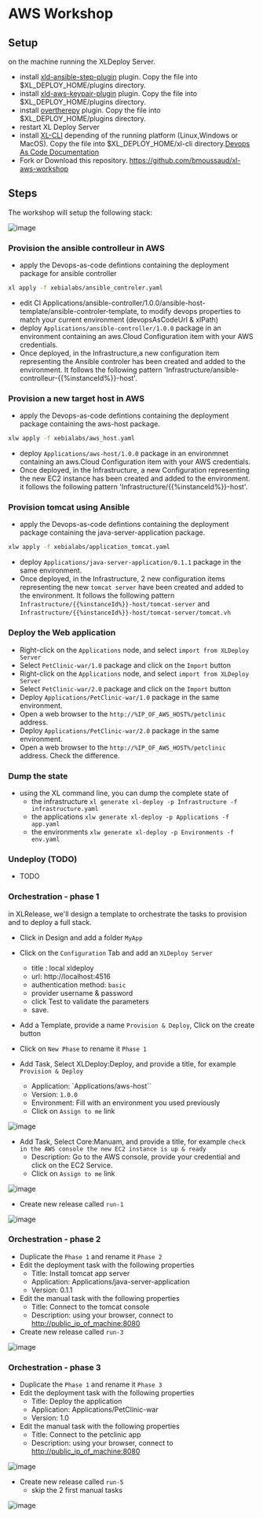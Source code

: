 # AWS Workshop

## Setup

on the machine running the XLDeploy Server.

* install [xld-ansible-step-plugin](https://github.com/xebialabs-community/xld-ansible-step-plugin/releases/download/v1.1.0-rc.8/xld-ansible-step-plugin-1.1.0-rc.8.xldp) plugin. Copy the file into $XL_DEPLOY_HOME/plugins directory.
* install [xld-aws-keypair-plugin](./plugins/xld-aws-ec2-keypair-plugin-0.0.3.jar) plugin. Copy the file into $XL_DEPLOY_HOME/plugins directory.
* install [overtherepy](https://github.com/xebialabs-community/overthere-pylib/releases/download/v0.0.4/overtherepy-0.0.4.jar) plugin. Copy the file into $XL_DEPLOY_HOME/plugins directory.
* restart XL Deploy Server
* install [XL-CLI](https://dist.xebialabs.com/public/xl-cli/9.6.2/) depending of the running platform (Linux,Windows or MacOS). Copy the file into $XL_DEPLOY_HOME/xl-cli directory.[Devops As Code Documentation](https://docs.xebialabs.com/v.9.6/xl-release/concept/get-started-with-devops-as-code#get-started)
* Fork or Download this repository. https://github.com/bmoussaud/xl-aws-workshop

## Steps

The workshop will setup the following stack:

![image](images/schema-1.png)

### Provision the ansible controlleur in AWS

* apply the Devops-as-code defintions containing the deployment package for ansible controller

```bash
xl apply -f xebialabs/ansible_controler.yaml
```

* edit CI Applications/ansible-controller/1.0.0/ansible-host-template/ansible-controler-template, to modify devops properties to match your current environment (devopsAsCodeUrl & xlPath)
* deploy `Applications/ansible-controller/1.0.0` package in an environment containing an aws.Cloud Configuration item with your AWS credentials.
* Once deployed, in the Infrastructure,a new configuration item representing the Ansible controler has been created and added to the environment. It follows the following pattern 'Infrastructure/ansible-controlleur-{{%instanceId%}}-host'.

### Provision a new target host in AWS

* apply the Devops-as-code defintions containing the deployment package containing the aws-host package.

```bash
xlw apply -f xebialabs/aws_host.yaml
```

* deploy `Applications/aws-host/1.0.0` package in an environmnet containing an aws.Cloud Configuration item with your AWS credentials.
* Once deployed, in the Infrastructure, a new Configuration representing the new EC2 instance has been created and added to the environment. it follows the following pattern 'Infrastructure/{{%instanceId%}}-host'.

### Provision tomcat using Ansible

* apply the Devops-as-code defintions containing the deployment package containing the java-server-application package. 

```bash
xlw apply -f xebialabs/application_tomcat.yaml
```

* deploy `Applications/java-server-application/0.1.1` package in the same environment.
* Once deployed, in the Infrastructure, 2 new configuration items representing the new `tomcat server` have been created and added to the environment. It follows the following pattern `Infrastructure/{{%instanceId%}}-host/tomcat-server` and `Infrastructure/{{%instanceId%}}-host/tomcat-server/tomcat.vh`

### Deploy the Web application

* Right-click on the `Applications` node, and select `import from XLDeploy Server`
* Select `PetClinic-war/1.0` package and click on the `Import` button
* Right-click on the `Applications` node, and select `import from XLDeploy Server`
* Select `PetClinic-war/2.0` package and click on the `Import` button
* Deploy `Applications/PetClinic-war/1.0` package in the same environment.
* Open a web browser to the `http://%IP_OF_AWS_HOST%/petclinic` address.
* Deploy `Applications/PetClinic-war/2.0` package in the same environment.
* Open a web browser to the `http://%IP_OF_AWS_HOST%/petclinic` address. Check the difference.

### Dump the state

* using the XL command line, you can dump the complete state of
  * the infrastructure `xl generate xl-deploy -p Infrastructure -f infrastructure.yaml`
  * the applications `xlw generate xl-deploy -p Applications -f app.yaml`
  * the environments `xlw generate xl-deploy -p Environments -f env.yaml`


### Undeploy (TODO)

* TODO

### Orchestration - phase 1

in XLRelease, we'll design a template to orchestrate the tasks to provision and to deploy a full stack.

* Click in Design and add a folder `MyApp`
* Click on the `Configuration` Tab and add an `XLDeploy Server`
  * title : local xldeploy
  * url: http://localhost:4516
  * authentication method: `basic`
  * provider username & password
  * click Test to validate the parameters
  * save.

* Add a Template, provide a name `Provision & Deploy`, Click on the create button
* Click on `New Phase` to rename it `Phase 1`
* Add Task, Select XLDeploy:Deploy, and provide a title, for example `Provision & Deploy`
  * Application: `Applications/aws-host``
  * Version: `1.0.0`
  * Environment: Fill with an environment you used previously
  * Click on `Assign to me` link

![image](images/schema-2.png)

* Add Task, Select Core:Manuam, and provide a title, for example `check in the AWS console the new EC2 instance is up & ready`
  * Description: Go to the AWS console, provide your credential and click on the EC2 Service.
  * Click on `Assign to me` link

![image](images/schema-3.png)

* Create new release called `run-1`

![image](images/schema-4.png)



### Orchestration - phase 2

* Duplicate the `Phase 1` and rename it `Phase 2`
* Edit the deployment task with the following properties
  * Title: Install tomcat app server
  * Application: Applications/java-server-application
  * Version: 0.1.1
* Edit the manual task with the following properties
  * Title: Connect to the tomcat console
  * Description: using your browser, connect to <http://public_ip_of_machine:8080>
* Create new release called `run-3`

![image](images/schema-5.png)

### Orchestration - phase 3

* Duplicate the `Phase 1` and rename it `Phase 3`
* Edit the deployment task with the following properties
  * Title: Deploy the application
  * Application: Applications/PetClinic-war
  * Version: 1.0
* Edit the manual task with the following properties
  * Title: Connect to the petclinic app
  * Description: using your browser, connect to <http://public_ip_of_machine:8080>

![image](images/schema-6.png)

* Create new release called `run-5`
  * skip the 2 first manual tasks

![image](images/schema-7.png)


